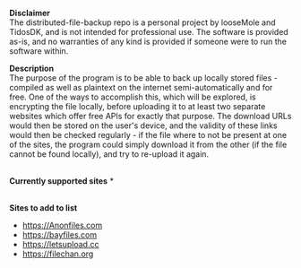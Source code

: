 **Disclaimer** \
The distributed-file-backup repo is a personal project by looseMole and TidosDK, and is not intended for professional use. The 
software is provided as-is, and no warranties of any kind is provided if someone were to run the software within.

**Description** \
The purpose of the program is to be able to back up locally stored files - compiled as well as plaintext on the internet
semi-automatically and for free. One of the ways to accomplish this, which will be explored, is encrypting the file
locally, before uploading it to at least two separate websites which offer free APIs for exactly that purpose. The 
download URLs would then be stored on the user's device, and the validity of these links would then be checked 
regularly - if the file where to not be present at one of the sites, the program could simply download it from the
other (if the file cannot be found locally), and try to re-upload it again.

\
**Currently supported sites**
* 

\
**Sites to add to list**
* https://Anonfiles.com
* https://bayfiles.com
* https://letsupload.cc
* https://filechan.org
